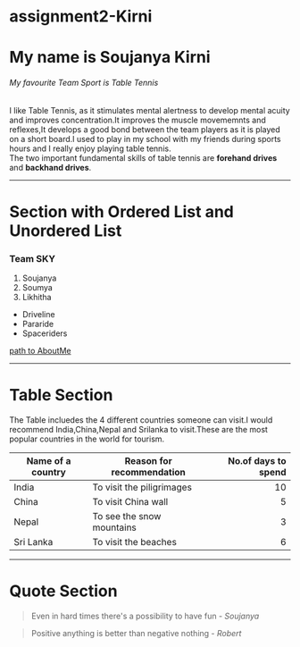 # assignment2-Kirni
# My name is Soujanya Kirni
###### My favourite Team Sport is Table Tennis
I like Table Tennis, as it stimulates mental alertness to develop mental acuity and improves concentration.It improves the muscle movememnts and reflexes,It develops a good bond between the team players as it is played on a short board.I used to play in my school with my friends during sports hours and I really enjoy playing table tennis.<br>
The two important fundamental skills of table tennis are **forehand drives** and **backhand drives**.

---

# Section with Ordered List and Unordered List
### Team SKY
1. Soujanya
2. Soumya
3. Likhitha

* Driveline
* Pararide
* Spaceriders

[path to AboutMe](AboutMe.md)

---

# Table Section
The Table incluedes the 4 different countries someone can visit.I would recommend India,China,Nepal and Srilanka to visit.These are the most popular countries in the world for tourism.

| Name of a country | Reason for recommendation | No.of days to spend |
| --- | --- | ---: |
| India | To visit the piligrimages | 10 |
| China | To visit China wall | 5 |
| Nepal | To see the snow mountains | 3 |
| Sri Lanka | To visit the beaches | 6 |

---

# Quote Section
> Even in hard times there's a possibility to have fun - *Soujanya*

> Positive anything is better than negative nothing - *Robert*
